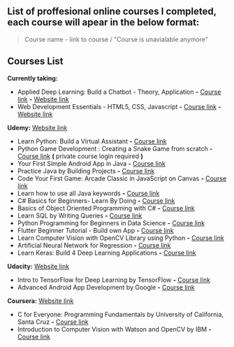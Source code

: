 
## List of proffesional online courses I completed, each course will apear in the below format:
> Course name - link to course / "Course is unavialable anymore"

## Courses List
**Currently taking:**
  - Applied Deep Learning: Build a Chatbot - Theory, Application **-** [Course link](https://www.udemy.com/course/applied-deep-learning-build-a-chatbot-theory-application/) **-** [Website link](https://www.udemy.com/)
  - Web Development Essentials - HTML5, CSS, Javascript **-** [Course link](https://www.udemy.com/course/web-development-essentials-html5-css-javascript/) **-** [Website link](https://www.udemy.com/)

 **Udemy:** [Website link](https://www.udemy.com/)
  - Learn Python: Build a Virtual Assistant **-** [Course link](https://www.udemy.com/course/learn-python-build-a-virtual-assistant-in-python/)
  - Python Game Development : Creating a Snake Game from scratch **-** [Course link](https://www.udemy.com/course/python-game-development-creating-a-snake-game-from-scratch/) **(** private course login required **)**
  - Your First Simple Android App in Java **-** [Course link](https://www.udemy.com/course/android-app-quick/)
  - Practice Java by Building Projects **-** [Course link](https://www.udemy.com/course/practice-java-by-building-projects/)
  - Code Your First Game: Arcade Classic in JavaScript on Canvas **-** [Course link](https://www.udemy.com/course/code-your-first-game/)
  - Learn how to use all Java keywords **-** [Course link](https://www.udemy.com/course/learn-how-to-use-all-50-java-keywords/)
  - C# Basics for Beginners- Learn By Doing **-** [Course link](https://www.udemy.com/course/c-sharp-basics-learn-to-code-the-hard-way/)
  - Basics of Object Oriented Programming with C# **-** [Course link](https://www.udemy.com/course/basics-of-object-oriented-programming-with-csharp/)
  - Learn SQL by Writing Queries **-** [Course link](https://www.udemy.com/course/learn-sql-by-writing-queries/)
  - Python Programming for Beginners in Data Science **-** [Course link](https://www.udemy.com/course/just-enough-python/)
 - Flutter Beginner Tutorial - Build own App **-** [Course link](https://www.udemy.com/course/free-flutter-beginner-tutorial-build-own-app/)
 - Learn Computer Vision with OpenCV Library using Python **-** [Course link](https://www.udemy.com/course/pythoncv/)
 - Artificial Neural Network for Regression **-** [Course link](https://www.udemy.com/course/linear-regression-with-artificial-neural-network/)
 - Learn Keras: Build 4 Deep Learning Applications **-** [Course link](https://www.udemy.com/course/learnkeras/)

  **Udacity:** [Website link](https://www.udacity.com/)
  - Intro to TensorFlow for Deep Learning by TensorFlow **-** [Course link](https://www.udacity.com/course/intro-to-tensorflow-for-deep-learning--ud187)
  - Advanced Android App Development by Google **-** [Course link](https://www.udacity.com/course/advanced-android-app-development--ud855)
  
  **Coursera:** [Website link](https://www.coursera.org/)
  - C for Everyone: Programming Fundamentals by University of California, Santa Cruz **-** [Course link](https://www.coursera.org/learn/c-for-everyone) 
 - Introduction to Computer Vision with Watson and OpenCV by IBM **-** [Course link](https://www.coursera.org/learn/introduction-computer-vision-watson-opencv)
  
